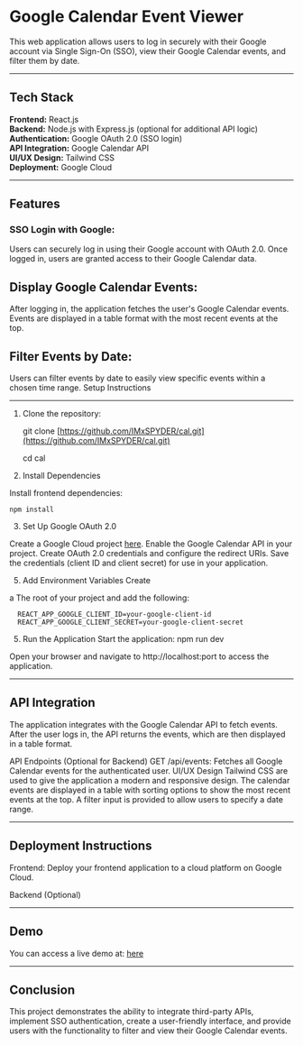 #  Google Calendar Event Viewer

This web application allows users to log in securely with their Google account via Single Sign-On (SSO), view their Google Calendar events, and filter them by date.

---------
## Tech Stack

<b>Frontend:</b>  React.js <br>
<b>Backend:</b> Node.js with Express.js (optional for additional API logic) <br>
<b>Authentication:</b> Google OAuth 2.0 (SSO login) <br>
<b>API Integration:</b> Google Calendar API <br>
<b>UI/UX Design:</b> Tailwind CSS <br>
<b>Deployment:</b> Google Cloud <br>

-----
## Features
### SSO Login with Google:

Users can securely log in using their Google account with OAuth 2.0.
Once logged in, users are granted access to their Google Calendar data.

## Display Google Calendar Events:

After logging in, the application fetches the user's Google Calendar events.
Events are displayed in a table format with the most recent events at the top.

## Filter Events by Date:

Users can filter events by date to easily view specific events within a chosen time range.
Setup Instructions

---------

1. Clone the repository:

     git clone [https://github.com/IMxSPYDER/cal.git](https://github.com/IMxSPYDER/cal.git)
   
     cd cal

3. Install Dependencies
   
Install frontend dependencies:

    npm install

3. Set Up Google OAuth 2.0
   
Create a Google Cloud project [here](https://cloud.google.com/free?utm_source=PMAX&utm_medium=display&utm_campaign=FY24-H2-apac-gcp-DR-campaign-IN&utm_content=in-en&gad_source=1&gclid=Cj0KCQiAhbi8BhDIARIsAJLOludkOz11dKNBksN6XAVcI-qvn2DcJVQVu-f77jekC7oLO-cYbOaLuS0aAr7hEALw_wcB&gclsrc=aw.ds&hl=en).
Enable the Google Calendar API in your project.
Create OAuth 2.0 credentials and configure the redirect URIs.
Save the credentials (client ID and client secret) for use in your application.

5. Add Environment Variables
Create

  a  The root of your project and add the following:
  
      REACT_APP_GOOGLE_CLIENT_ID=your-google-client-id
      REACT_APP_GOOGLE_CLIENT_SECRET=your-google-client-secret
      

5. Run the Application
Start the application:
  npm run dev

Open your browser and navigate to http://localhost:port to access the application.

-----

## API Integration
The application integrates with the Google Calendar API to fetch events. After the user logs in, the API returns the events, which are then displayed in a table format.

API Endpoints (Optional for Backend)
GET /api/events: Fetches all Google Calendar events for the authenticated user.
UI/UX Design
Tailwind CSS are used to give the application a modern and responsive design.
The calendar events are displayed in a table with sorting options to show the most recent events at the top.
A filter input is provided to allow users to specify a date range.

-----

## Deployment Instructions
Frontend: Deploy your frontend application to a cloud platform on Google Cloud.

Backend (Optional)

-----
## Demo
You can access a live demo at: [here](https://events-calendar-009.web.app/)

----
## Conclusion
This project demonstrates the ability to integrate third-party APIs, implement SSO authentication, create a user-friendly interface, and provide users with the functionality to filter and view their Google Calendar events.

